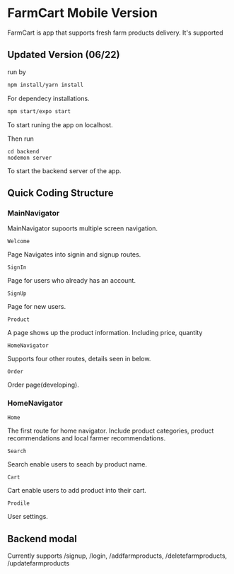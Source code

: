 # FarmCart Mobile Version

FarmCart is app that supports fresh farm products delivery. It's supported 

## Updated Version (06/22)

run by 

```bash
npm install/yarn install
```
For dependecy installations. 

```bash
npm start/expo start
```
To start runing the app on localhost.

Then run 
```
cd backend
nodemon server
```
To start the backend server of the app.

## Quick Coding Structure 

### MainNavigator

MainNavigator supoorts multiple screen navigation. 
```
Welcome
```
Page Navigates into signin and signup routes.

```
SignIn
```
Page for users who already has an account. 

```
SignUp
```
Page for new users. 

```
Product
```
A page shows up the product information. Including price, quantity

```
HomeNavigator
```
Supports four other routes, details seen in below.

```
Order
```
Order page(developing).

### HomeNavigator
```
Home
```
The first route for home navigator. Include product categories, product recommendations and local farmer recommendations. 

```
Search
```
Search enable users to seach by product name.

```
Cart
```
Cart enable users to add product into their cart.

```
Prodile
```
User settings.

## Backend modal

Currently supports 
/signup, /login, /addfarmproducts, /deletefarmproducts, /updatefarmproducts



